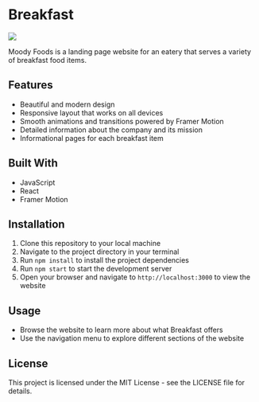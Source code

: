 # Breakfast

![](https://i.imgur.com/KSRQBos.png)

Moody Foods is a landing page website for an eatery that serves a variety of breakfast food items. 

## Features

- Beautiful and modern design
- Responsive layout that works on all devices
- Smooth animations and transitions powered by Framer Motion
- Detailed information about the company and its mission
- Informational pages for each breakfast item

## Built With

- JavaScript
- React
- Framer Motion

## Installation

1.  Clone this repository to your local machine
2.  Navigate to the project directory in your terminal
3.  Run `npm install` to install the project dependencies
4.  Run `npm start` to start the development server
5.  Open your browser and navigate to `http://localhost:3000` to view the website

## Usage

- Browse the website to learn more about what Breakfast offers
- Use the navigation menu to explore different sections of the website

## License

This project is licensed under the MIT License - see the LICENSE file for details.
